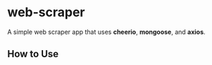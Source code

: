 # web-scraper
A simple web scraper app that uses **cheerio**, **mongoose**, and **axios**. 

## How to Use


